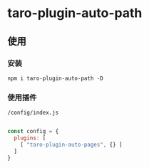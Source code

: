 # taro-plugin-auto-path

> 

## 使用

### 安装
```
npm i taro-plugin-auto-path -D
```

### 使用插件
`/config/index.js`

```js

const config = {
  plugins: [
    [ "taro-plugin-auto-pages", {} ]
  ]
}
```
